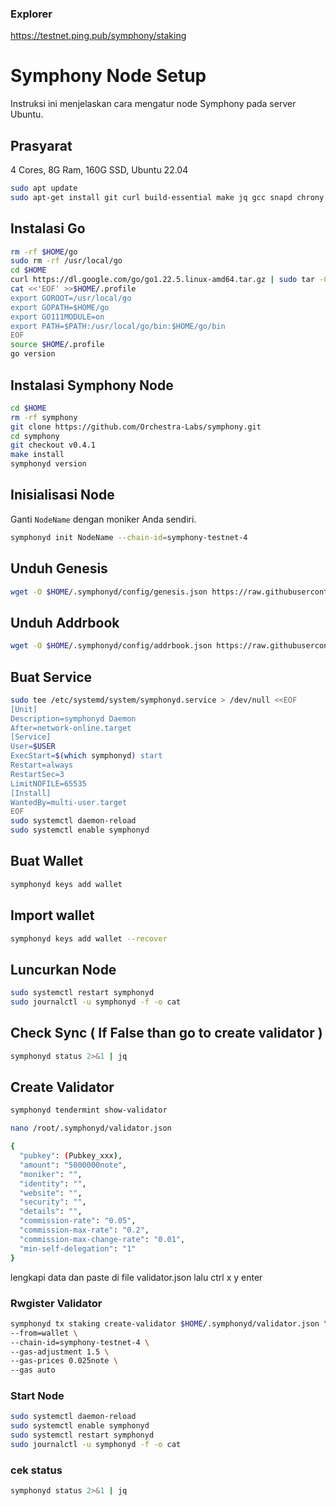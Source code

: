 ### Explorer
https://testnet.ping.pub/symphony/staking

# Symphony Node Setup

Instruksi ini menjelaskan cara mengatur node Symphony pada server Ubuntu.

## Prasyarat

4 Cores, 8G Ram, 160G SSD, Ubuntu 22.04

```bash
sudo apt update
sudo apt-get install git curl build-essential make jq gcc snapd chrony lz4 tmux unzip bc -y
```

## Instalasi Go

```bash
rm -rf $HOME/go
sudo rm -rf /usr/local/go
cd $HOME
curl https://dl.google.com/go/go1.22.5.linux-amd64.tar.gz | sudo tar -C/usr/local -zxvf -
cat <<'EOF' >>$HOME/.profile
export GOROOT=/usr/local/go
export GOPATH=$HOME/go
export GO111MODULE=on
export PATH=$PATH:/usr/local/go/bin:$HOME/go/bin
EOF
source $HOME/.profile
go version
```

## Instalasi Symphony Node

```bash
cd $HOME
rm -rf symphony
git clone https://github.com/Orchestra-Labs/symphony.git
cd symphony
git checkout v0.4.1
make install
symphonyd version
```

## Inisialisasi Node

Ganti `NodeName` dengan moniker Anda sendiri.

```bash
symphonyd init NodeName --chain-id=symphony-testnet-4
```

## Unduh Genesis

```bash
wget -O $HOME/.symphonyd/config/genesis.json https://raw.githubusercontent.com/Orchestra-Labs/symphony/refs/heads/main/networks/symphony-testnet-4/genesis.json
```

## Unduh Addrbook

```bash
wget -O $HOME/.symphonyd/config/addrbook.json https://raw.githubusercontent.com/vinjan23/Testnet.Guide/refs/heads/main/Symphony/addrbook.json
```

## Buat Service

```bash
sudo tee /etc/systemd/system/symphonyd.service > /dev/null <<EOF
[Unit]
Description=symphonyd Daemon
After=network-online.target
[Service]
User=$USER
ExecStart=$(which symphonyd) start
Restart=always
RestartSec=3
LimitNOFILE=65535
[Install]
WantedBy=multi-user.target
EOF
sudo systemctl daemon-reload
sudo systemctl enable symphonyd
```

## Buat Wallet

```bash
symphonyd keys add wallet
```

## Import wallet

```bash
symphonyd keys add wallet --recover
```


## Luncurkan Node

```bash
sudo systemctl restart symphonyd
sudo journalctl -u symphonyd -f -o cat
```

## Check Sync ( If False than go to create validator )

```bash
symphonyd status 2>&1 | jq
```

## Create Validator
```bash
symphonyd tendermint show-validator
```
```bash
nano /root/.symphonyd/validator.json
```
```bash
{
  "pubkey": (Pubkey_xxx),
  "amount": "5000000note",
  "moniker": "",
  "identity": "",
  "website": "",
  "security": "",
  "details": "",
  "commission-rate": "0.05",
  "commission-max-rate": "0.2",
  "commission-max-change-rate": "0.01",
  "min-self-delegation": "1"
}
```
lengkapi data dan paste di file validator.json
lalu ctrl x y enter

### Rwgister Validator

```bash
symphonyd tx staking create-validator $HOME/.symphonyd/validator.json \
--from=wallet \
--chain-id=symphony-testnet-4 \
--gas-adjustment 1.5 \
--gas-prices 0.025note \
--gas auto
```
### Start Node
```bash
sudo systemctl daemon-reload
sudo systemctl enable symphonyd
sudo systemctl restart symphonyd
sudo journalctl -u symphonyd -f -o cat
```
### cek status
```bash
symphonyd status 2>&1 | jq
```

